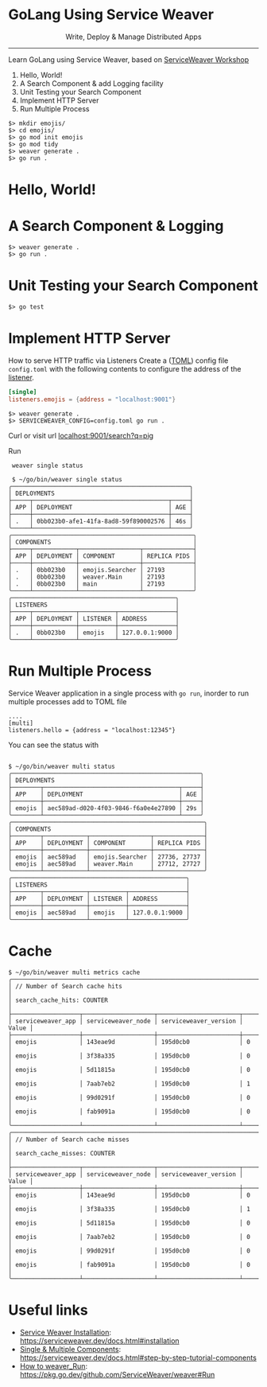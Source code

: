 # GoLang Using Service Weaver

<p align="center">Write, Deploy & Manage Distributed Apps</p>

<hr/>

<p>Learn GoLang using Service Weaver, based on <a href="https://github.com/ServiceWeaver/workshops">ServiceWeaver Workshop</a></p>

1. Hello, World!
2. A Search Component & add Logging facility
3. Unit Testing your Search Component
4. Implement HTTP Server
5. Run Multiple Process


```
$> mkdir emojis/
$> cd emojis/
$> go mod init emojis
$> go mod tidy
$> weaver generate .
$> go run .
```
# Hello, World!

# A Search Component & Logging
```
$> weaver generate .
$> go run .
```
# Unit Testing your Search Component
```
$> go test
```
# Implement  HTTP Server

How to serve HTTP traffic via Listeners
Create a ([TOML]()) config file `config.toml` with the following contents to
configure the address of the [listener](https://serviceweaver.dev/docs.html#step-by-step-tutorial-listeners).

```toml
[single]
listeners.emojis = {address = "localhost:9001"}
```
```
$> weaver generate .
$> SERVICEWEAVER_CONFIG=config.toml go run .
```

Curl or visit url [localhost:9001/search?q=pig]()

Run
```
 weaver single status
 
 $ ~/go/bin/weaver single status
╭──────────────────────────────────────────────────╮
│ DEPLOYMENTS                                      │
├─────┬──────────────────────────────────────┬─────┤
│ APP │ DEPLOYMENT                           │ AGE │
├─────┼──────────────────────────────────────┼─────┤
│ .   │ 0bb023b0-afe1-41fa-8ad8-59f890002576 │ 46s │
╰─────┴──────────────────────────────────────┴─────╯
╭───────────────────────────────────────────────────╮
│ COMPONENTS                                        │
├─────┬────────────┬─────────────────┬──────────────┤
│ APP │ DEPLOYMENT │ COMPONENT       │ REPLICA PIDS │
├─────┼────────────┼─────────────────┼──────────────┤
│ .   │ 0bb023b0   │ emojis.Searcher │ 27193        │
│ .   │ 0bb023b0   │ weaver.Main     │ 27193        │
│ .   │ 0bb023b0   │ main            │ 27193        │
╰─────┴────────────┴─────────────────┴──────────────╯
╭──────────────────────────────────────────────╮
│ LISTENERS                                    │
├─────┬────────────┬──────────┬────────────────┤
│ APP │ DEPLOYMENT │ LISTENER │ ADDRESS        │
├─────┼────────────┼──────────┼────────────────┤
│ .   │ 0bb023b0   │ emojis   │ 127.0.0.1:9000 │
╰─────┴────────────┴──────────┴────────────────╯

```

# Run Multiple Process

Service Weaver application in a single process with `go run`, 
inorder to run multiple processes add to TOML file

```
....
[multi]
listeners.hello = {address = "localhost:12345"}
```

You can see the status with

```

$ ~/go/bin/weaver multi status
╭─────────────────────────────────────────────────────╮
│ DEPLOYMENTS                                         │
├────────┬──────────────────────────────────────┬─────┤
│ APP    │ DEPLOYMENT                           │ AGE │
├────────┼──────────────────────────────────────┼─────┤
│ emojis │ aec589ad-d020-4f03-9846-f6a0e4e27890 │ 29s │
╰────────┴──────────────────────────────────────┴─────╯
╭──────────────────────────────────────────────────────╮
│ COMPONENTS                                           │
├────────┬────────────┬─────────────────┬──────────────┤
│ APP    │ DEPLOYMENT │ COMPONENT       │ REPLICA PIDS │
├────────┼────────────┼─────────────────┼──────────────┤
│ emojis │ aec589ad   │ emojis.Searcher │ 27736, 27737 │
│ emojis │ aec589ad   │ weaver.Main     │ 27712, 27727 │
╰────────┴────────────┴─────────────────┴──────────────╯
╭─────────────────────────────────────────────────╮
│ LISTENERS                                       │
├────────┬────────────┬──────────┬────────────────┤
│ APP    │ DEPLOYMENT │ LISTENER │ ADDRESS        │
├────────┼────────────┼──────────┼────────────────┤
│ emojis │ aec589ad   │ emojis   │ 127.0.0.1:9000 │
╰────────┴────────────┴──────────┴────────────────╯

```

# Cache

```
$ ~/go/bin/weaver multi metrics cache
╭────────────────────────────────────────────────────────────────────────╮
│ // Number of Search cache hits                                         │
│ search_cache_hits: COUNTER                                             │
├───────────────────┬────────────────────┬───────────────────────┬───────┤
│ serviceweaver_app │ serviceweaver_node │ serviceweaver_version │ Value │
├───────────────────┼────────────────────┼───────────────────────┼───────┤
│ emojis            │ 143eae9d           │ 195d0cb0              │ 0     │
│ emojis            │ 3f38a335           │ 195d0cb0              │ 0     │
│ emojis            │ 5d11815a           │ 195d0cb0              │ 0     │
│ emojis            │ 7aab7eb2           │ 195d0cb0              │ 1     │
│ emojis            │ 99d0291f           │ 195d0cb0              │ 0     │
│ emojis            │ fab9091a           │ 195d0cb0              │ 0     │
╰───────────────────┴────────────────────┴───────────────────────┴───────╯
╭────────────────────────────────────────────────────────────────────────╮
│ // Number of Search cache misses                                       │
│ search_cache_misses: COUNTER                                           │
├───────────────────┬────────────────────┬───────────────────────┬───────┤
│ serviceweaver_app │ serviceweaver_node │ serviceweaver_version │ Value │
├───────────────────┼────────────────────┼───────────────────────┼───────┤
│ emojis            │ 143eae9d           │ 195d0cb0              │ 0     │
│ emojis            │ 3f38a335           │ 195d0cb0              │ 1     │
│ emojis            │ 5d11815a           │ 195d0cb0              │ 0     │
│ emojis            │ 7aab7eb2           │ 195d0cb0              │ 0     │
│ emojis            │ 99d0291f           │ 195d0cb0              │ 0     │
│ emojis            │ fab9091a           │ 195d0cb0              │ 0     │
╰───────────────────┴────────────────────┴───────────────────────┴───────╯

```


# Useful links

* [Service Weaver Installation](https://serviceweaver.dev/docs.html#installation): https://serviceweaver.dev/docs.html#installation
* [Single & Multiple Components](https://serviceweaver.dev/docs.html#installation): https://serviceweaver.dev/docs.html#step-by-step-tutorial-components
* [How to weaver_Run](https://serviceweaver.dev/docs.html#installation): https://pkg.go.dev/github.com/ServiceWeaver/weaver#Run